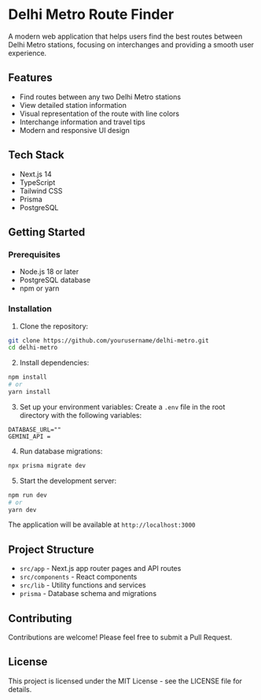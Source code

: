 # Delhi Metro Route Finder

A modern web application that helps users find the best routes between Delhi Metro stations, focusing on interchanges and providing a smooth user experience.

## Features

- Find routes between any two Delhi Metro stations
- View detailed station information
- Visual representation of the route with line colors
- Interchange information and travel tips
- Modern and responsive UI design

## Tech Stack

- Next.js 14
- TypeScript
- Tailwind CSS
- Prisma
- PostgreSQL

## Getting Started

### Prerequisites

- Node.js 18 or later
- PostgreSQL database
- npm or yarn

### Installation

1. Clone the repository:
```bash
git clone https://github.com/yourusername/delhi-metro.git
cd delhi-metro
```

2. Install dependencies:
```bash
npm install
# or
yarn install
```

3. Set up your environment variables:
Create a `.env` file in the root directory with the following variables:
```env
DATABASE_URL=""
GEMINI_API = 
```

4. Run database migrations:
```bash
npx prisma migrate dev
```

5. Start the development server:
```bash
npm run dev
# or
yarn dev
```

The application will be available at `http://localhost:3000`

## Project Structure

- `src/app` - Next.js app router pages and API routes
- `src/components` - React components
- `src/lib` - Utility functions and services
- `prisma` - Database schema and migrations

## Contributing

Contributions are welcome! Please feel free to submit a Pull Request.

## License

This project is licensed under the MIT License - see the LICENSE file for details.

